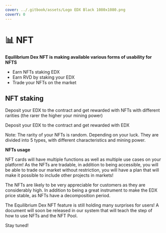 ```yaml
---
cover: ../.gitbook/assets/Logo EDX Black 1080x1080.png
coverY: 0
---
```


# 📊 NFT



**Equilibrium Dex  NFT is making available various forms of usability for NFTS**

* Earn NFTs staking EDX
* Earn RVD by staking your EDX
* Trade your NFTs on the market

## **NFT staking** <a href="#nft-staking" id="nft-staking"></a>

​Deposit your EDX to the contract and get rewarded with NFTs with different rarities (the rarer the higher your mining power)

Deposit your EDX to the contract and get rewarded with EDX

Note: The rarity of your NFTs is random. Depending on your luck. They are divided into 5 types, with different characteristics and mining power.



**NFTs usage**

NFT cards will have multiple functions as well as multiple use cases on your platform! As the NFTs are tradable, in addition to being accessible, you will be able to trade our market without restriction, you will have a plan that will make it possible to include other projects in markets!

The NFTs are likely to be very appreciable for customers as they are considerably high. In addition to being a great instrument to make the EDX price stable, as NFTs have a decomposition period.

The Equilibrium Dex NFT feature is still holding many surprises for users! A document will soon be released in our system that will teach the step of how to use NFTs and the NFT Pool.

Stay tuned!

